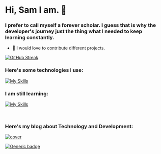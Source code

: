 # Hi, Sam I am. 💜

### I prefer to call myself a forever scholar. I guess that is why the developer's journey just the thing what I needed to keep learning constantly. 
- 🤔 I would love to contribute different projects.

[![GitHub Streak](https://github-readme-streak-stats.herokuapp.com/?user=fairydevmother&theme=tokyonight&hide_border=true)](https://git.io/streak-stats)

### Here's some technologies I use:


[![My Skills](https://skills.thijs.gg/icons?i=html,css,react,typescript,javascript,bootstrap,jquery,nodejs,laravel,mysql,nextjs,mongodb,express&theme=light)](https://skills.thijs.gg)

### I am still learning:


[![My Skills](https://skills.thijs.gg/icons?i=unrealengine,cpp,python&theme=light)](https://skills.thijs.gg)

<br>

### Here's my blog about Technology and Development:

<a href="https://fairydevmother.substack.com/"> ![cover](https://user-images.githubusercontent.com/83734354/180300033-eba6f284-faf0-40ff-9323-a69b30d25593.png) </a> 


[![Generic badge](https://img.shields.io/badge/contact-me-purple.svg)](mailto:smkaraca06@gmail.com)
